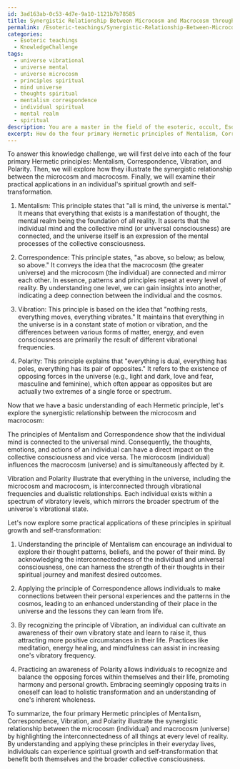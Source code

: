 ```yaml
---
id: 3ad163ab-0c53-4d7e-9a10-1121b7b78585
title: Synergistic Relationship Between Microcosm and Macrocosm through Hermetic Principles
permalink: /Esoteric-teachings/Synergistic-Relationship-Between-Microcosm-and-Macrocosm-through-Hermetic-Principles/
categories:
  - Esoteric teachings
  - KnowledgeChallenge
tags:
  - universe vibrational
  - universe mental
  - universe microcosm
  - principles spiritual
  - mind universe
  - thoughts spiritual
  - mentalism correspondence
  - individual spiritual
  - mental realm
  - spiritual
description: You are a master in the field of the esoteric, occult, Esoteric teachings and Education. You are a writer of tests, challenges, textbooks and deep knowledge on Esoteric teachings for initiates and students to gain deep insights and understanding from. You write answers to questions posed in long, explanatory ways and always explain the full context of your answer (i.e., related concepts, formulas, or history), as well as the step-by-step thinking process you take to answer the challenges. Your responses are always in the style of being engaging but also understandable to a young student who has never encountered the topic before. Summarize the key themes, ideas, and conclusions at the end.
excerpt: How do the four primary Hermetic principles of Mentalism, Correspondence, Vibration, and Polarity illustrate the synergistic relationship between the microcosm and macrocosm, and what are the practical applications of these principles in an individual's spiritual growth and self-transformation?
---
```

To answer this knowledge challenge, we will first delve into each of the four primary Hermetic principles: Mentalism, Correspondence, Vibration, and Polarity. Then, we will explore how they illustrate the synergistic relationship between the microcosm and macrocosm. Finally, we will examine their practical applications in an individual's spiritual growth and self-transformation.

1. Mentalism: This principle states that "all is mind, the universe is mental." It means that everything that exists is a manifestation of thought, the mental realm being the foundation of all reality. It asserts that the individual mind and the collective mind (or universal consciousness) are connected, and the universe itself is an expression of the mental processes of the collective consciousness. 

2. Correspondence: This principle states, "as above, so below; as below, so above." It conveys the idea that the macrocosm (the greater universe) and the microcosm (the individual) are connected and mirror each other. In essence, patterns and principles repeat at every level of reality. By understanding one level, we can gain insights into another, indicating a deep connection between the individual and the cosmos.

3. Vibration: This principle is based on the idea that "nothing rests, everything moves, everything vibrates." It maintains that everything in the universe is in a constant state of motion or vibration, and the differences between various forms of matter, energy, and even consciousness are primarily the result of different vibrational frequencies.

4. Polarity: This principle explains that "everything is dual, everything has poles, everything has its pair of opposites." It refers to the existence of opposing forces in the universe (e.g., light and dark, love and fear, masculine and feminine), which often appear as opposites but are actually two extremes of a single force or spectrum.

Now that we have a basic understanding of each Hermetic principle, let's explore the synergistic relationship between the microcosm and macrocosm:

The principles of Mentalism and Correspondence show that the individual mind is connected to the universal mind. Consequently, the thoughts, emotions, and actions of an individual can have a direct impact on the collective consciousness and vice versa. The microcosm (individual) influences the macrocosm (universe) and is simultaneously affected by it. 

Vibration and Polarity illustrate that everything in the universe, including the microcosm and macrocosm, is interconnected through vibrational frequencies and dualistic relationships. Each individual exists within a spectrum of vibratory levels, which mirrors the broader spectrum of the universe's vibrational state. 

Let's now explore some practical applications of these principles in spiritual growth and self-transformation:

1. Understanding the principle of Mentalism can encourage an individual to explore their thought patterns, beliefs, and the power of their mind. By acknowledging the interconnectedness of the individual and universal consciousness, one can harness the strength of their thoughts in their spiritual journey and manifest desired outcomes.

2. Applying the principle of Correspondence allows individuals to make connections between their personal experiences and the patterns in the cosmos, leading to an enhanced understanding of their place in the universe and the lessons they can learn from life.

3. By recognizing the principle of Vibration, an individual can cultivate an awareness of their own vibratory state and learn to raise it, thus attracting more positive circumstances in their life. Practices like meditation, energy healing, and mindfulness can assist in increasing one's vibratory frequency.

4. Practicing an awareness of Polarity allows individuals to recognize and balance the opposing forces within themselves and their life, promoting harmony and personal growth. Embracing seemingly opposing traits in oneself can lead to holistic transformation and an understanding of one's inherent wholeness.

To summarize, the four primary Hermetic principles of Mentalism, Correspondence, Vibration, and Polarity illustrate the synergistic relationship between the microcosm (individual) and macrocosm (universe) by highlighting the interconnectedness of all things at every level of reality. By understanding and applying these principles in their everyday lives, individuals can experience spiritual growth and self-transformation that benefit both themselves and the broader collective consciousness.
